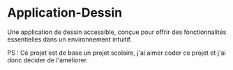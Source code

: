 # Application-Dessin

Une application de dessin accessible, conçue pour offrir des fonctionnalités essentielles dans un environnement intuitif.

PS : Ce projet est de base un projet scolaire, j'ai aimer coder ce projet et j'ai donc décider de l'améliorer.
